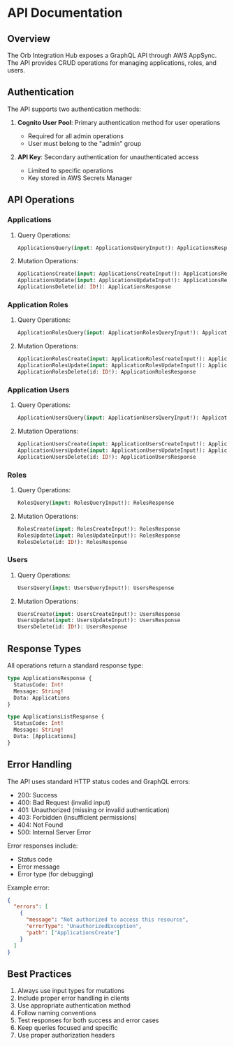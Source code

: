 # API Documentation

## Overview

The Orb Integration Hub exposes a GraphQL API through AWS AppSync. The API provides CRUD operations for managing applications, roles, and users.

## Authentication

The API supports two authentication methods:

1. **Cognito User Pool**: Primary authentication method for user operations
   - Required for all admin operations
   - User must belong to the "admin" group

2. **API Key**: Secondary authentication for unauthenticated access
   - Limited to specific operations
   - Key stored in AWS Secrets Manager

## API Operations

### Applications

1. Query Operations:
   ```graphql
   ApplicationsQuery(input: ApplicationsQueryInput!): ApplicationsResponse
   ```

2. Mutation Operations:
   ```graphql
   ApplicationsCreate(input: ApplicationsCreateInput!): ApplicationsResponse
   ApplicationsUpdate(input: ApplicationsUpdateInput!): ApplicationsResponse
   ApplicationsDelete(id: ID!): ApplicationsResponse
   ```

### Application Roles

1. Query Operations:
   ```graphql
   ApplicationRolesQuery(input: ApplicationRolesQueryInput!): ApplicationRolesResponse
   ```

2. Mutation Operations:
   ```graphql
   ApplicationRolesCreate(input: ApplicationRolesCreateInput!): ApplicationRolesResponse
   ApplicationRolesUpdate(input: ApplicationRolesUpdateInput!): ApplicationRolesResponse
   ApplicationRolesDelete(id: ID!): ApplicationRolesResponse
   ```

### Application Users

1. Query Operations:
   ```graphql
   ApplicationUsersQuery(input: ApplicationUsersQueryInput!): ApplicationUsersResponse
   ```

2. Mutation Operations:
   ```graphql
   ApplicationUsersCreate(input: ApplicationUsersCreateInput!): ApplicationUsersResponse
   ApplicationUsersUpdate(input: ApplicationUsersUpdateInput!): ApplicationUsersResponse
   ApplicationUsersDelete(id: ID!): ApplicationUsersResponse
   ```

### Roles

1. Query Operations:
   ```graphql
   RolesQuery(input: RolesQueryInput!): RolesResponse
   ```

2. Mutation Operations:
   ```graphql
   RolesCreate(input: RolesCreateInput!): RolesResponse
   RolesUpdate(input: RolesUpdateInput!): RolesResponse
   RolesDelete(id: ID!): RolesResponse
   ```

### Users

1. Query Operations:
   ```graphql
   UsersQuery(input: UsersQueryInput!): UsersResponse
   ```

2. Mutation Operations:
   ```graphql
   UsersCreate(input: UsersCreateInput!): UsersResponse
   UsersUpdate(input: UsersUpdateInput!): UsersResponse
   UsersDelete(id: ID!): UsersResponse
   ```

## Response Types

All operations return a standard response type:

```graphql
type ApplicationsResponse {
  StatusCode: Int!
  Message: String!
  Data: Applications
}

type ApplicationsListResponse {
  StatusCode: Int!
  Message: String!
  Data: [Applications]
}
```

## Error Handling

The API uses standard HTTP status codes and GraphQL errors:

- 200: Success
- 400: Bad Request (invalid input)
- 401: Unauthorized (missing or invalid authentication)
- 403: Forbidden (insufficient permissions)
- 404: Not Found
- 500: Internal Server Error

Error responses include:
- Status code
- Error message
- Error type (for debugging)

Example error:
```json
{
  "errors": [
    {
      "message": "Not authorized to access this resource",
      "errorType": "UnauthorizedException",
      "path": ["ApplicationsCreate"]
    }
  ]
}
```

## Best Practices

1. Always use input types for mutations
2. Include proper error handling in clients
3. Use appropriate authentication method
4. Follow naming conventions
5. Test responses for both success and error cases
6. Keep queries focused and specific
7. Use proper authorization headers 